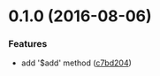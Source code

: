 <a name="0.1.0"></a>
# 0.1.0 (2016-08-06)


### Features

* add '$add' method ([c7bd204](https://github.com/kazupon/cc-demo/commit/c7bd204))



